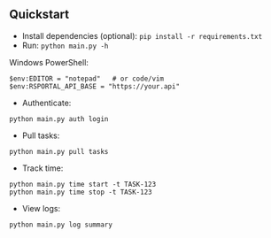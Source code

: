 ## Quickstart

- Install dependencies (optional): `pip install -r requirements.txt`
- Run: `python main.py -h`

Windows PowerShell:

```
$env:EDITOR = "notepad"   # or code/vim
$env:RSPORTAL_API_BASE = "https://your.api"
```

- Authenticate:
```
python main.py auth login
```
- Pull tasks:
```
python main.py pull tasks
```
- Track time:
```
python main.py time start -t TASK-123
python main.py time stop -t TASK-123
```
- View logs:
```
python main.py log summary
```
